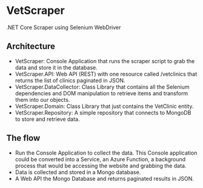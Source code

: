 # VetScraper
.NET Core Scraper using Selenium WebDriver

## Architecture

- VetScraper: Console Application that runs the scraper script to grab the data and store it in the database.
- VetScraper.API: Web API (REST) with one resource called /vetclinics that returns the list of clinics paginated in JSON.
- VetScraper.DataCollector: Class Library that contains all the Selenium dependencies and DOM manipulation to retrieve items and transform them into our objects.
- VetScraper.Domain: Class Library that just contains the VetClinic entity.
- VetScraper.Repository: A simple repository that connects to MongoDB to store and retrieve data.

## The flow
- Run the Console Application to collect the data. This Console application could be converted into a Service, an Azure Function, a background process that would be accessing the website and grabbing the data.
- Data is collected and stored in a Mongo database.
- A Web API the Mongo Database and returns paginated results in JSON.
